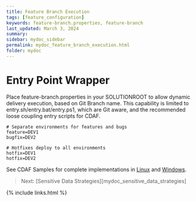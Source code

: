 ```yaml
---
title: Feature Branch Execution
tags: [feature_configuration]
keywords: feature-branch.properties, feature-branch
last_updated: March 3, 2024
summary: 
sidebar: mydoc_sidebar
permalink: mydoc_feature_branch_execution.html
folder: mydoc
---
```


# Entry Point Wrapper

Place feature-branch.properties in your SOLUTIONROOT to allow dynamic delivery execution, based on Git Branch name. This capability is limited to entry.sh/entry.bat/entry.ps1, which are Git aware, and the recommended loose coupling entry scripts for CDAF.

```
# Separate environments for features and bugs
feature=DEV1
bugfix=DEV2

# Hotfixes deploy to all environments
hotfix=DEV1
hotfix=DEV2
```

See CDAF Samples for complete implementations in [Linux](https://github.com/cdaf/linux/tree/master/samples/feature-branch-environments) and [Windows](https://github.com/cdaf/windows/tree/master/samples/feature-branch-environments).

> Next: [Sensitive Data Strategies][mydoc_sensitive_data_strategies]

{% include links.html %}
